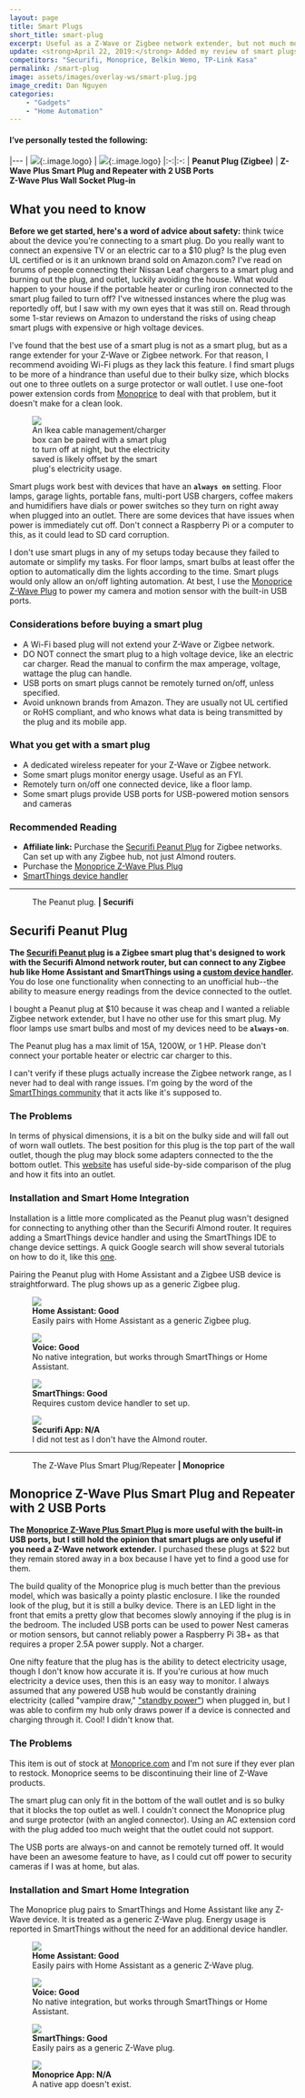 ```yaml
---
layout: page
title: Smart Plugs
short_title: smart-plug
excerpt: Useful as a Z-Wave or Zigbee network extender, but not much more.
update: <strong>April 22, 2019:</strong> Added my review of smart plugs.
competitors: "Securifi, Monoprice, Belkin Wemo, TP-Link Kasa"
permalink: /smart-plug
image: assets/images/overlay-ws/smart-plug.jpg
image_credit: Dan Nguyen
categories: 
    - "Gadgets"
    - "Home Automation"
---
```


<!--more-->

#### I’ve personally tested the following:

|---
| ![](assets\images\logo\securifi.png){:.image.logo} | ![](assets\images\logo\monoprice.png){:.image.logo}
|:-:|:-:
| **Peanut Plug (Zigbee)** | **Z-Wave Plus Smart Plug and Repeater with 2 USB Ports**<br>**Z-Wave Plus Wall Socket Plug-in**

## What you need to know

<strong>Before we get started, here's a word of advice about safety:</strong> think twice about the device you're connecting to a smart plug. Do you really want to connect an expensive TV or an electric car to a $10 plug? Is the plug even UL certified or is it an unknown brand sold on Amazon.com? I've read on forums of people connecting their Nissan Leaf chargers to a smart plug and burning out the plug, and outlet, luckily avoiding the house. What would happen to your house if the portable heater or curling iron connected to the smart plug failed to turn off? I've witnessed instances where the plug was reportedly off, but I saw with my own eyes that it was still on. Read through some 1-star reviews on Amazon to understand the risks of using cheap smart plugs with expensive or high voltage devices.

I've found that the best use of a smart plug is not as a smart plug, but as a range extender for your Z-Wave or Zigbee network. For that reason, I recommend avoiding Wi-Fi plugs as they lack this feature. I find smart plugs to be more of a hindrance than useful due to their bulky size, which blocks out one to three outlets on a surge protector or wall outlet. I use one-foot power extension cords from [Monoprice](https://www.monoprice.com/product?p_id=5297) to deal with that problem, but it doesn't make for a clean look.


<figure class="align-center" style="width: 50%;" >
 <img src="assets\images\other\smart-plug-use.jpg" />
 <figcaption>
An Ikea cable management/charger box can be paired with a smart plug to turn off at night, but the electricity saved is likely offset by the smart plug's electricity usage.
 </figcaption>
</figure>

Smart plugs work best with devices that have an **``always on``** setting. Floor lamps, garage lights, portable fans, multi-port USB chargers, coffee makers and humidifiers have dials or power switches so they turn on right away when plugged into an outlet. There are some devices that have issues when power is immediately cut off. Don't connect a Raspberry Pi or a computer to this, as it could lead to SD card corruption. 

I don't use smart plugs in any of my setups today because they failed to automate or simplify my tasks. For floor lamps, smart bulbs at least offer the option to automatically dim the lights according to the time. Smart plugs would only allow an on/off lighting automation. At best, I use the [Monoprice Z-Wave Plug](https://www.monoprice.com/product?p_id=35877) to power my camera and motion sensor with the built-in USB ports.


### Considerations before buying a smart plug
<ul class="alt">
  <li> A Wi-Fi based plug will not extend your Z-Wave or Zigbee network.</li>
  <li>DO NOT connect the smart plug to a high voltage device, like an electric car charger. Read the manual to confirm the max amperage, voltage, wattage the plug can handle. </li>
  <li>USB ports on smart plugs cannot be remotely turned on/off, unless specified.</li>
  <li>Avoid unknown brands from Amazon. They are usually not UL certified or RoHS compliant, and who knows what data is being transmitted by the plug and its mobile app.</li>
</ul>

### What you get with a smart plug
<ul class="alt">
  <li>A dedicated wireless repeater for your Z-Wave or Zigbee network.</li>
  <li>Some smart plugs monitor energy usage. Useful as an FYI.</li>
  <li>Remotely turn on/off one connected device, like a floor lamp.</li>
  <li>Some smart plugs provide USB ports for USB-powered motion sensors and cameras</li>
</ul>

### Recommended Reading

<ul class="alt">
  <li><strong>Affiliate link:</strong> Purchase the <a href="https://amzn.to/2Iz0Xhp">Securifi Peanut Plug</a> for Zigbee networks. Can set up with any Zigbee hub, not just Almond routers.</li>
  <li>Purchase the <a href="https://www.monoprice.com/product?p_id=35877">Monoprice Z-Wave Plus Plug</a></li>
  <li><a href="https://github.com/pakmanwg/smartthings-peanut-plug/blob/master/devicetypes/pakmanwg/peanut-plug.src/peanut-plug.groovy">SmartThings device handler</a></li>
</ul>


<!-- Product Review section -->
<hr class="major" />

<figure class="align-left">
  <img src="assets\images\product-photo\securifi-peanut.jpg" alt=""/>
  <figcaption>
    The Peanut plug. <strong>| Securifi</strong>
  </figcaption>
</figure>

## Securifi Peanut Plug

**The [Securifi Peanut plug](https://amzn.to/2Iz0Xhp) is a Zigbee smart plug that's designed to work with the Securifi Almond network router, but can connect to any Zigbee hub like Home Assistant and SmartThings using a [custom device handler](https://github.com/pakmanwg/smartthings-peanut-plug/blob/master/devicetypes/pakmanwg/peanut-plug.src/peanut-plug.groovy).** You do lose one functionality when connecting to an unofficial hub--the ability to measure energy readings from the device connected to the outlet.

I bought a Peanut plug at $10 because it was cheap and I wanted a reliable Zigbee network extender, but I have no other use for this smart plug. My floor lamps use smart bulbs and most of my devices need to be **``always-on``**.

The Peanut plug has a max limit of 15A, 1200W, or 1 HP. Please don't connect your portable heater or electric car charger to this.

I can't verify if these plugs actually increase the Zigbee network range, as I never had to deal with range issues. I'm going by the word of the [SmartThings community](https://community.smartthings.com/t/faq-which-devices-work-double-as-a-zigbee-extender-2018/143695) that it acts like it's supposed to. 

### The Problems

In terms of physical dimensions, it is a bit on the bulky side and will fall out of worn wall outlets. The best position for this plug is the top part of the wall outlet, though the plug may block some adapters connected to the the bottom outlet. This [website](https://www.simplysmart123.com/peanut-smart-plug-with-smartthings-and-alexa/) has useful side-by-side comparison of the plug and how it fits into an outlet.



### Installation and Smart Home Integration

Installation is a little more complicated as the Peanut plug wasn't designed for connecting to anything other than the Securifi Almond router. It requires adding a SmartThings device handler and using the SmartThings IDE to change device settings. A quick Google search will show several tutorials on how to do it, like this [one](https://www.instructables.com/id/Integrate-Peanut-Plug-With-SmartThings-Hub-Via-Sma/).

Pairing the Peanut plug with Home Assistant and a Zigbee USB device is straightforward. The plug shows up as a generic Zigbee plug.

<div class="row">
	<!-- Break -->
	<div class="6u 12u$(medium)">
	  <figure class="fourthtest">
        <img src="assets/images/integrations/peanut-plug-ha.png" />
        <figcaption>
          <strong>Home Assistant: Good</strong><br>Easily pairs with Home Assistant as a generic Zigbee plug.
        </figcaption>
      </figure>
	</div>
	<div class="6u 12u$(medium)">
      <figure class="fourthtest">
       <img src="assets/images/integrations/google-home.png" />
       <figcaption>
         <strong>Voice: Good</strong><br>No native integration, but works through SmartThings or Home Assistant.
       </figcaption>
      </figure>
	</div>
</div>

<div class="row">
	<!-- Break -->
	<div class="6u 12u$(medium)">
      <figure class="fourthtest">
      <img src="assets/images/integrations/securifi-peanut-st.png" />
      <figcaption>
      <strong>SmartThings: Good</strong><br>Requires custom device handler to set up.
      </figcaption>
      </figure>
	</div>
	<div class="6u 12u$(medium)">
      <figure class="fourthtest">
       <img src="assets/images/integrations/not_available.png" />
       <figcaption>
         <strong>Securifi App: N/A</strong><br>I did not test as I don't have the Almond router. </figcaption>
      </figure>
	</div>
</div>



<!-- Product Review section -->
<hr class="minor" />

<figure class="align-left">
  <img src="assets\images\product-photo\monoprice-outlet02.png" alt=""/>
  <figcaption>
    The Z-Wave Plus Smart Plug/Repeater <strong>|  Monoprice</strong>
  </figcaption>
</figure>

## Monoprice Z-Wave Plus Smart Plug and Repeater with 2 USB Ports 

**The [Monoprice Z-Wave Plus Smart Plug](https://www.monoprice.com/product?p_id=35877) is more useful with the built-in USB ports, but I still hold the opinion that smart plugs are only useful if you need a Z-Wave network extender.** I purchased these plugs at $22 but they remain stored away in a box because I have yet to find a good use for them.

The build quality of the Monoprice plug is much better than the previous model, which was basically a pointy plastic enclosure. I like the rounded look of the plug, but it is still a bulky device. There is an LED light in the front that emits a pretty glow that becomes slowly annoying if the plug is in the bedroom. The included USB ports can be used to power Nest cameras or motion sensors, but cannot reliably power a Raspberry Pi 3B+ as that requires a proper 2.5A power supply. Not a charger.

One nifty feature that the plug has is the ability to detect electricity usage, though I don't know how accurate it is. If you're curious at how much electricity a device uses, then this is an easy way to monitor. I always assumed that any powered USB hub would be constantly draining electricity (called "vampire draw," ["standby power"](https://en.wikipedia.org/wiki/Standby_power)) when plugged in, but I was able to confirm my hub only draws power if a device is connected and charging through it. Cool! I didn't know that.

### The Problems

This item is out of stock at [Monoprice.com](https://www.monoprice.com/product?p_id=35877) and I'm not sure if they ever plan to restock. Monoprice seems to be discontinuing their line of Z-Wave products.

The smart plug can only fit in the bottom of the wall outlet and is so bulky that it blocks the top outlet as well. I couldn't connect the Monoprice plug and surge protector (with an angled connector). Using an AC extension cord with the plug added too much weight that the outlet could not support.

The USB ports are always-on and cannot be remotely turned off. It would have been an awesome feature to have, as I could cut off power to security cameras if I was at home, but alas.

### Installation and Smart Home Integration

The Monoprice plug pairs to SmartThings and Home Assistant like any Z-Wave device. It is treated as a generic Z-Wave plug. Energy usage is reported in SmartThings without the need for an additional device handler.

<div class="row">
	<!-- Break -->
	<div class="6u 12u$(medium)">
	  <figure class="fourthtest">
        <img src="assets/images/integrations/monoprice-plug-ha.png" />
        <figcaption>
          <strong>Home Assistant: Good</strong><br>Easily pairs with Home Assistant as a generic Z-Wave plug.
        </figcaption>
      </figure>
	</div>
	<div class="6u 12u$(medium)">
      <figure class="fourthtest">
       <img src="assets/images/integrations/google-home.png" />
       <figcaption>
         <strong>Voice: Good</strong><br>No native integration, but works through SmartThings or Home Assistant.
       </figcaption>
      </figure>
	</div>
</div>

<div class="row">
	<!-- Break -->
	<div class="6u 12u$(medium)">
      <figure class="fourthtest">
      <img src="assets/images/integrations/monoprice-plug-st.png" />
      <figcaption>
      <strong>SmartThings: Good</strong><br>Easily pairs as a generic Z-Wave plug.
      </figcaption>
      </figure>
	</div>
	<div class="6u 12u$(medium)">
      <figure class="fourthtest">
       <img src="assets/images/integrations/not_available.png" />
       <figcaption>
         <strong>Monoprice App: N/A</strong><br>A native app doesn't exist.</figcaption>
      </figure>
	</div>
</div>